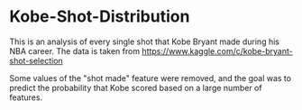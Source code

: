 # Kobe-Shot-Distribution
This is an analysis of every single shot that Kobe Bryant made during his NBA career. The data is taken from https://www.kaggle.com/c/kobe-bryant-shot-selection

Some values of the "shot made" feature were removed, and the goal was to predict the probability that Kobe scored based on a large number of features.
